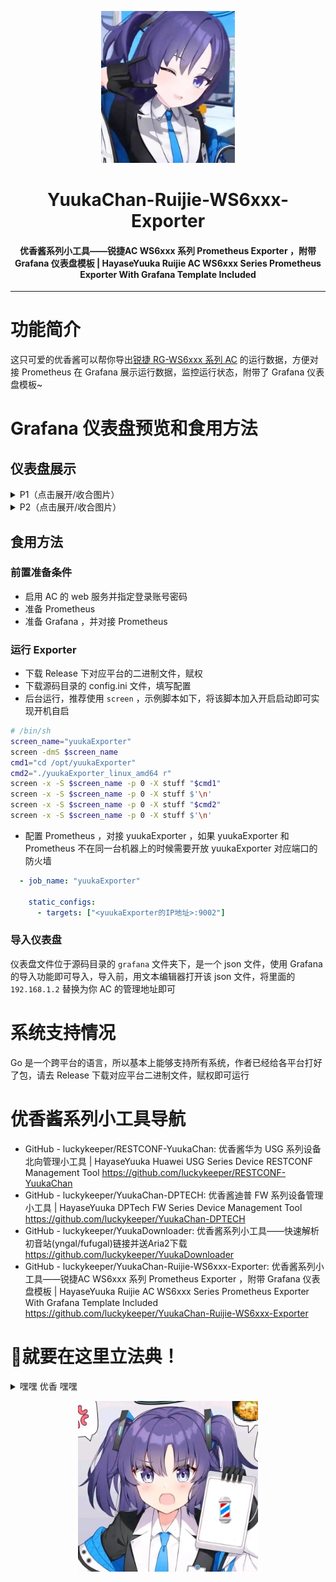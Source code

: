 <p align="center"><img src="./images/Yuuka_Header.jpg" style="zoom:40%;" /></p><h1 align="center">YuukaChan-Ruijie-WS6xxx-Exporter</h1><h4 align="center">优香酱系列小工具——锐捷AC WS6xxx 系列 Prometheus Exporter ，附带 Grafana 仪表盘模板 | HayaseYuuka Ruijie AC WS6xxx Series Prometheus Exporter With Grafana Template Included</h4><hr/>

# 功能简介

这只可爱的优香酱可以帮你导出[锐捷 RG-WS6xxx 系列 AC](https://www.ruijie.com.cn/cp/wx-wxkzhq/ws6008/) 的运行数据，方便对接 Prometheus 在 Grafana 展示运行数据，监控运行状态，附带了 Grafana 仪表盘模板~

# Grafana 仪表盘预览和食用方法

## 仪表盘展示

<details>   <summary>P1（点击展开/收合图片）</summary>   <p><img src="./images/scr01.png" alt="优香酱可爱捏" style="zoom: 67%;" /></p></details>

<details>   <summary>P2（点击展开/收合图片）</summary>   <p><img src="./images/scr02.png" alt="优香酱可爱捏" style="zoom: 67%;" /></p></details>

## 食用方法

### 前置准备条件

- 启用 AC 的 web 服务并指定登录账号密码
- 准备 Prometheus
- 准备 Grafana ，并对接 Prometheus

### 运行 Exporter

- 下载 Release 下对应平台的二进制文件，赋权
- 下载源码目录的 config.ini 文件，填写配置
- 后台运行，推荐使用 `screen` ，示例脚本如下，将该脚本加入开启启动即可实现开机自启

```sh
# /bin/sh
screen_name="yuukaExporter"
screen -dmS $screen_name
cmd1="cd /opt/yuukaExporter"
cmd2="./yuukaExporter_linux_amd64 r"
screen -x -S $screen_name -p 0 -X stuff "$cmd1"
screen -x -S $screen_name -p 0 -X stuff $'\n'
screen -x -S $screen_name -p 0 -X stuff "$cmd2"
screen -x -S $screen_name -p 0 -X stuff $'\n'
```

- 配置 Prometheus ，对接 yuukaExporter ，如果 yuukaExporter 和 Prometheus 不在同一台机器上的时候需要开放  yuukaExporter 对应端口的防火墙

```yaml
  - job_name: "yuukaExporter"

    static_configs:
      - targets: ["<yuukaExporter的IP地址>:9002"]
```

### 导入仪表盘

仪表盘文件位于源码目录的 `grafana` 文件夹下，是一个 json 文件，使用 Grafana 的导入功能即可导入，导入前，用文本编辑器打开该 json 文件，将里面的 `192.168.1.2` 替换为你 AC 的管理地址即可

# 系统支持情况

Go 是一个跨平台的语言，所以基本上能够支持所有系统，作者已经给各平台打好了包，请去 Release 下载对应平台二进制文件，赋权即可运行

# 优香酱系列小工具导航

- GitHub - luckykeeper/RESTCONF-YuukaChan: 优香酱华为 USG 系列设备北向管理小工具 | HayaseYuuka Huawei USG Series Device RESTCONF Management Tool
  https://github.com/luckykeeper/RESTCONF-YuukaChan
- GitHub - luckykeeper/YuukaChan-DPTECH: 优香酱迪普 FW 系列设备管理小工具 | HayaseYuuka DPTech FW Series Device Management Tool
  https://github.com/luckykeeper/YuukaChan-DPTECH
- GitHub - luckykeeper/YuukaDownloader: 优香酱系列小工具——快速解析初音站(yngal/fufugal)链接并送Aria2下载
  https://github.com/luckykeeper/YuukaDownloader
- GitHub - luckykeeper/YuukaChan-Ruijie-WS6xxx-Exporter: 优香酱系列小工具——锐捷AC WS6xxx 系列 Prometheus Exporter ，附带 Grafana 仪表盘模板 | HayaseYuuka Ruijie AC WS6xxx Series Prometheus Exporter With Grafana Template Included
  https://github.com/luckykeeper/YuukaChan-Ruijie-WS6xxx-Exporter

# 💈就要在这里立法典！

<details><summary>嘿嘿 优香 嘿嘿</summary><p>对于体操服优香，我的评价是四个字：好有感觉。我主要想注重于两点，来阐述我对于体操服优香的拙见：第一，我非常喜欢优香。优香的立绘虽然把优香作为好母亲的一面展现了出来（安产型的臀部）。但是她这个头发，尤其是双马尾，看起来有点奇怪。但是这个羁绊剧情里的优香，马尾非常的自然，看上去比较长，真的好棒，好有感觉。这个泛红的脸颊，迷离的眼神，和这个袖口与手套之间露出的白皙手腕，我就不多说了。第二，我非常喜欢体操服。这是在很久很久之前，在认识优香之前，完完全全的xp使然。然而优香她不仅穿体操服，她还扎单马尾，她还穿外套，她竟然还不好好穿外套，她甚至在脸上贴星星（真的好可爱）。（倒吸一口凉气）我的妈呀，这已经到了仅仅是看一眼都能让人癫狂的程度。然而体操服优香并不实装，她真的只是给你看一眼，哈哈。与其说体操服优香让我很有感觉，不如说体操服优香就是为了我的xp量身定做的。抛开这一切因素，只看性格，优香也是数一数二的好女孩：公私分明，精明能干;但是遇到不擅长的事情也会变得呆呆的。我想和优香一起养一个爱丽丝当女儿，所以想在这里问一下大家，要买怎样的枕头才能做这样的梦呢？优香是越看越可爱的，大家可以不必拘束于这机会上的小粗腿优香，大胆的发现这个又呆又努力的女孩真正的可爱之处。</p></details>

<p align="center"><img src="./images/Yuuka01.jpg" style="zoom:40%;" /></p>
